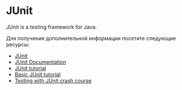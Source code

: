# JUnit

JUnit is a testing framework for Java.

Для получения дополнительной информации посетите следующие ресурсы:

- [JUnit](https://junit.org/junit5)
- [JUnit Documentation](https://junit.org/junit5/docs/current/user-guide/)
- [JUnit tutorial](https://www.guru99.com/junit-tutorial.html)
- [Basic JUnit tutorial](https://www.baeldung.com/junit-5)
- [Testing with JUnit crash course](https://www.youtube.com/watch?v=flpmSXVTqBI)
